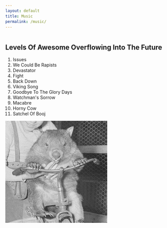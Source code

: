 ```yaml
---
layout: default
title: Music
permalink: /music/
---
```

<div class="row">
  <div class="left column notes">
    <div>
      <h2>Levels Of Awesome Overflowing Into The Future</h2>
      <ol>
        <li>Issues</li>
        <li>We Could Be Rapists</li>
        <li>Devastator</li>
        <li>Fight</li>
        <li>Back Down</li>
        <li>Viking Song</li>
        <li>Goodbye To The Glory Days</li>
        <li>Watchman's Sorrow</li>
        <li>Macabre</li>
        <li>Horny Cow</li>
        <li>Satchel Of Booj</li>
      </ol>
    </div>
  </div>
  <div class="right column thumbnails">
    <a href="/images/levels/front.png" data-fancybox><img src="/images/levels/320x/front.png" alt=""></a>
  </div>
</div>
